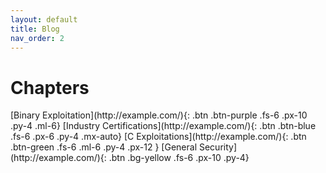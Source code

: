 ```yaml
---
layout: default
title: Blog
nav_order: 2
---
```


# Chapters

<div class="code-example" markdown="1">
[Binary Exploitation](http://example.com/){: .btn .btn-purple .fs-6 .px-10 .py-4 .ml-6}
[Industry Certifications](http://example.com/){: .btn .btn-blue .fs-6 .px-6 .py-4 .mx-auto}
[C Exploitations](http://example.com/){: .btn .btn-green .fs-6 .ml-6 .py-4 .px-12 }
[General Security](http://example.com/){: .btn .bg-yellow .fs-6 .px-10 .py-4}
</div>


